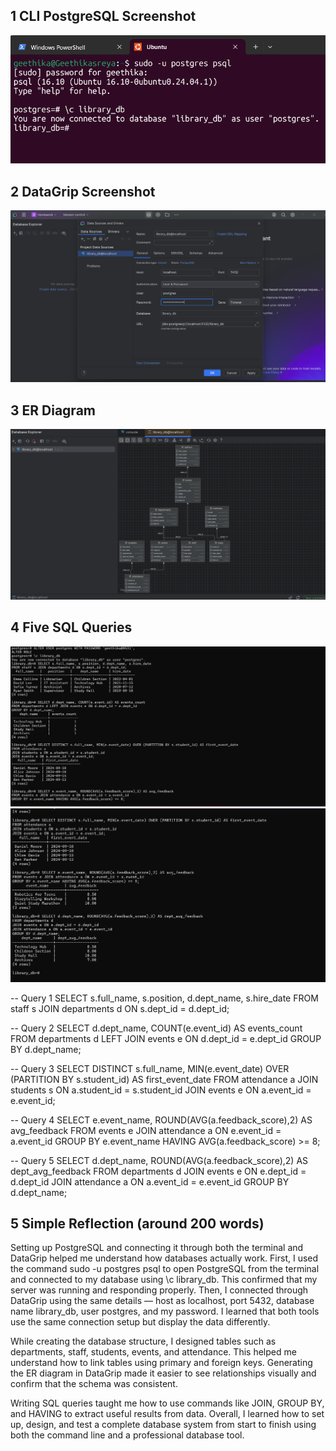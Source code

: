 
## 1️ CLI PostgreSQL Screenshot

![alt text](<CLI.png>)




## 2 DataGrip Screenshot

![alt text](<Datagrip.png>)

## 3 ER Diagram

![alt text](<ERDiagram.png>)

## 4 Five SQL Queries
![alt text](<QueryScreenshot1.png>) 
![alt text](<QueryScreenshot2.png>)

-- Query 1
SELECT s.full_name, s.position, d.dept_name, s.hire_date
FROM staff s JOIN departments d ON s.dept_id = d.dept_id;

-- Query 2
SELECT d.dept_name, COUNT(e.event_id) AS events_count
FROM departments d LEFT JOIN events e ON d.dept_id = e.dept_id
GROUP BY d.dept_name;

-- Query 3
SELECT DISTINCT s.full_name, MIN(e.event_date) OVER (PARTITION BY s.student_id) AS first_event_date
FROM attendance a
JOIN students s ON a.student_id = s.student_id
JOIN events e ON a.event_id = e.event_id;

-- Query 4
SELECT e.event_name, ROUND(AVG(a.feedback_score),2) AS avg_feedback
FROM events e JOIN attendance a ON e.event_id = a.event_id
GROUP BY e.event_name HAVING AVG(a.feedback_score) >= 8;

-- Query 5
SELECT d.dept_name, ROUND(AVG(a.feedback_score),2) AS dept_avg_feedback
FROM departments d
JOIN events e ON e.dept_id = d.dept_id
JOIN attendance a ON a.event_id = e.event_id
GROUP BY d.dept_name;


## 5 Simple Reflection (around 200 words)

Setting up PostgreSQL and connecting it through both the terminal and DataGrip helped me understand how databases actually work. First, I used the command sudo -u postgres psql to open PostgreSQL from the terminal and connected to my database using \c library_db. This confirmed that my server was running and responding properly. Then, I connected through DataGrip using the same details — host as localhost, port 5432, database name library_db, user postgres, and my password. I learned that both tools use the same connection setup but display the data differently.

While creating the database structure, I designed tables such as departments, staff, students, events, and attendance. This helped me understand how to link tables using primary and foreign keys. Generating the ER diagram in DataGrip made it easier to see relationships visually and confirm that the schema was consistent.

Writing SQL queries taught me how to use commands like JOIN, GROUP BY, and HAVING to extract useful results from data. Overall, I learned how to set up, design, and test a complete database system from start to finish using both the command line and a professional database tool.